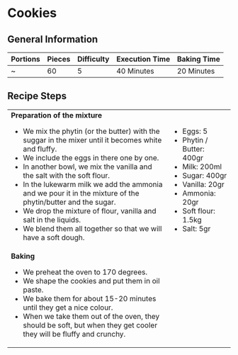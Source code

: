 # Cookies

## General Information

| Portions | Pieces | Difficulty | Execution Time | Baking Time |
| :- | :- | :- | :- | :- |
|~ |60 | 5 | 40 Minutes | 20 Minutes |

## Recipe Steps

| | |
| :- | :- |
| **Preparation of the mixture** <br/> <ul> <li> We mix the phytin (or the butter) with the suggar in the mixer until it becomes white and fluffy. </li> <li> We include the eggs in there one by one. </li> <li> In another bowl, we mix the vanilla and the salt with the soft flour. </li> <li> In the lukewarm milk we add the ammonia and we pour it in the mixture of the phytin/butter and the sugar. </li> <li> We drop the mixture of flour, vanilla and salt in the liquids. </li> <li> We blend them all together so that we will have a soft dough. </li> </ul> | <ul><li>Eggs: 5</li> <li>Phytin / Butter: 400gr</li> <li>Milk: 200ml</li> <li>Sugar: 400gr</li> <li>Vanilla: 20gr</li> <li>Ammonia: 20gr</li> <li>Soft flour: 1.5kg</li> <li>Salt: 5gr</li>  </ul> 
| **Baking** <br/> <ul> <li> We preheat the oven to 170 degrees. </li> <li> We shape the cookies and put them in oil paste. </li> <li> We bake them for about 15-20 minutes until they get a nice colour. </li> <li> When we take them out of the oven, they should be soft, but when they get cooler they will be fluffy and crunchy. </li> </ul> |  |